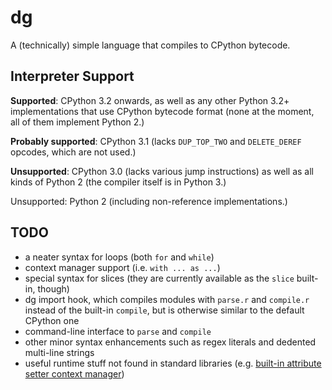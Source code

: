 # dg

A (technically) simple language that compiles to CPython bytecode.

## Interpreter Support

**Supported**: CPython 3.2 onwards, as well as any other Python 3.2+ implementations that use CPython bytecode format (none at the moment, all of them implement Python 2.)

**Probably supported**: CPython 3.1 (lacks `DUP_TOP_TWO` and `DELETE_DEREF` opcodes, which are not used.)

**Unsupported**: CPython 3.0 (lacks various jump instructions) as well as all kinds of Python 2 (the compiler itself is in Python 3.)

Unsupported: Python 2 (including non-reference implementations.)

## TODO

 * a neater syntax for loops (both `for` and `while`)
 * context manager support (i.e. `with ... as ...`)
 * special syntax for slices (they are currently available as the `slice` built-in, though)
 * dg import hook, which compiles modules with `parse.r` and `compile.r` instead of the built-in `compile`, but is otherwise similar to the default CPython one
 * command-line interface to `parse` and `compile`
 * other minor syntax enhancements such as regex literals and dedented multi-line strings
 * useful runtime stuff not found in standard libraries (e.g. [built-in attribute setter context manager](http://code.activestate.com/recipes/577089/))

